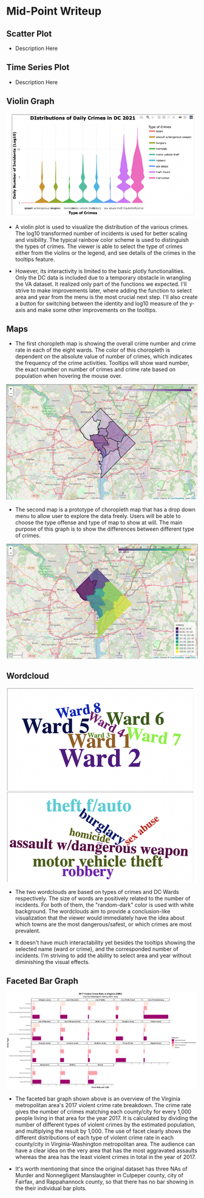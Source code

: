 # Mid-Point Writeup

## Scatter Plot

* Description Here

## Time Series Plot

* Description Here

## Violin Graph

![violon](screenshots/violin.png?raw=true "Title")

* A violin plot is used to visualize the distribution of the various crimes. The log10 transformed number of incidents is used for better scaling and visibility. The typical rainbow color scheme is used to distinguish the types of crimes. The viewer is able to select the type of crimes either from the violins or the legend, and see details of the crimes in the tooltips feature. 

* However, its interactivity is limited to the basic plotly functionalities. Only the DC data is included due to a temporary obstacle in wrangling the VA dataset. It realized only part of the functions we expected. I'll strive to make improvements later, where adding the function to select area and year from the menu is the most crucial next step. I'll also create a button for switching between the identity and log10 measure of the y-axis and make some other improvements on the tooltips. 

## Maps

* The first choropleth map is showing the overall crime number and crime rate in each of the eight wards. The color of this choropleth is dependent on the absolute value of number of crimes, which indicates the frequency of the crime activities. Tooltips will show ward number, the exact number on number of crimes and crime rate based on population when hovering the mouse over.

![wordcloud](screenshots\crime_2021.png?raw=true "Title")

* The second map is a prototype of choropleth map that has a drop down menu to allow user to explore the data freely. Users will be able to choose the type offense and type of map to show at will. The main purpose of this graph is to show the differences between different type of crimes.

![crimetype](screenshots/crime_type_2021.png?raw=true "Title")

## Wordcloud

![wordcloud](screenshots/wordcloud.png?raw=true "Title")

* The two wordclouds are based on types of crimes and DC Wards respectively. The size of words are positively related to the number of incidents. For both of them, the "random-dark" color is used with white background. The wordclouds aim to provide a conclusion-like visualization that the viewer would immediately have the idea about which towns are the most dangerous/safest, or which crimes are most prevalent. 

* It doesn't have much interactability yet besides the tooltips showing the selected name (ward or crime), and the corresponded number of incidents. I'm striving to add the ability to select area and year without diminishing the visual effects. 

## Faceted Bar Graph

![faceted bar graph](screenshots/VA_violent_crime.png?raw=true "Title")

* The faceted bar graph shown above is an overview of the Virginia metropolitan area's 2017 violent crime rate breakdown. The crime rate gives the number of crimes matching each county/city for every 1,000 people living in that area for the year 2017. It is calculated by dividing the number of different types of violent crimes by the estimated population, and multiplying the result by 1,000. The use of facet clearly shows the different distributions of each type of violent crime rate in each county/city in Virginia-Washington metropolitan area. The audience can have a clear idea on the very area that has the most aggravated assaults whereas the area has the least violent crimes in total in the year of 2017.

* It's worth mentioning that since the original dataset has three NAs of Murder and Nonnegligent Manslaughter in Culpeper county, city of Fairfax, and Rappahannock county, so that there has no bar showing in the their individual bar plots. 
